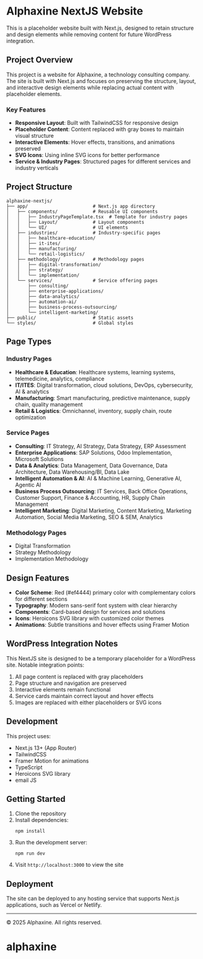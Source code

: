 # Alphaxine NextJS Website

This is a placeholder website built with Next.js, designed to retain structure and design elements while removing content for future WordPress integration.

## Project Overview

This project is a website for Alphaxine, a technology consulting company. The site is built with Next.js and focuses on preserving the structure, layout, and interactive design elements while replacing actual content with placeholder elements.

### Key Features

- **Responsive Layout**: Built with TailwindCSS for responsive design
- **Placeholder Content**: Content replaced with gray boxes to maintain visual structure
- **Interactive Elements**: Hover effects, transitions, and animations preserved
- **SVG Icons**: Using inline SVG icons for better performance
- **Service & Industry Pages**: Structured pages for different services and industry verticals

## Project Structure

```
alphaxine-nextjs/
├── app/                        # Next.js app directory
│   ├── components/             # Reusable UI components
│   │   ├── IndustryPageTemplate.tsx  # Template for industry pages
│   │   ├── Layout/             # Layout components
│   │   └── UI/                 # UI elements
│   ├── industries/             # Industry-specific pages
│   │   ├── healthcare-education/
│   │   ├── it-ites/
│   │   ├── manufacturing/
│   │   └── retail-logistics/
│   ├── methodology/            # Methodology pages
│   │   ├── digital-transformation/
│   │   ├── strategy/
│   │   └── implementation/
│   └── services/               # Service offering pages
│       ├── consulting/
│       ├── enterprise-applications/
│       ├── data-analytics/
│       ├── automation-ai/
│       ├── business-process-outsourcing/
│       └── intelligent-marketing/
├── public/                     # Static assets
└── styles/                     # Global styles
```

## Page Types

### Industry Pages

- **Healthcare & Education**: Healthcare systems, learning systems, telemedicine, analytics, compliance
- **IT/ITES**: Digital transformation, cloud solutions, DevOps, cybersecurity, AI & analytics
- **Manufacturing**: Smart manufacturing, predictive maintenance, supply chain, quality management
- **Retail & Logistics**: Omnichannel, inventory, supply chain, route optimization

### Service Pages

- **Consulting**: IT Strategy, AI Strategy, Data Strategy, ERP Assessment
- **Enterprise Applications**: SAP Solutions, Odoo Implementation, Microsoft Solutions
- **Data & Analytics**: Data Management, Data Governance, Data Architecture, Data Warehousing/BI, Data Lake
- **Intelligent Automation & AI**: AI & Machine Learning, Generative AI, Agentic AI
- **Business Process Outsourcing**: IT Services, Back Office Operations, Customer Support, Finance & Accounting, HR, Supply Chain Management
- **Intelligent Marketing**: Digital Marketing, Content Marketing, Marketing Automation, Social Media Marketing, SEO & SEM, Analytics

### Methodology Pages

- Digital Transformation
- Strategy Methodology
- Implementation Methodology

## Design Features

- **Color Scheme**: Red (#ef4444) primary color with complementary colors for different sections
- **Typography**: Modern sans-serif font system with clear hierarchy
- **Components**: Card-based design for services and solutions
- **Icons**: Heroicons SVG library with customized color themes
- **Animations**: Subtle transitions and hover effects using Framer Motion

## WordPress Integration Notes

This NextJS site is designed to be a temporary placeholder for a WordPress site. Notable integration points:

1. All page content is replaced with gray placeholders
2. Page structure and navigation are preserved
3. Interactive elements remain functional
4. Service cards maintain correct layout and hover effects
5. Images are replaced with either placeholders or SVG icons

## Development

This project uses:

- Next.js 13+ (App Router)
- TailwindCSS
- Framer Motion for animations
- TypeScript
- Heroicons SVG library
- email JS

## Getting Started

1. Clone the repository
2. Install dependencies:
   ```
   npm install
   ```
3. Run the development server:
   ```
   npm run dev
   ```
4. Visit `http://localhost:3000` to view the site

## Deployment

The site can be deployed to any hosting service that supports Next.js applications, such as Vercel or Netlify.

---

© 2025 Alphaxine. All rights reserved.
# alphaxine
